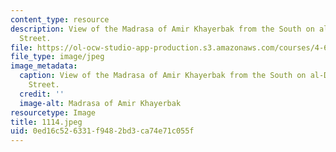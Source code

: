 ```yaml
---
content_type: resource
description: View of the Madrasa of Amir Khayerbak from the South on al-Darb al-Ahmar
  Street.
file: https://ol-ocw-studio-app-production.s3.amazonaws.com/courses/4-615-the-architecture-of-cairo-spring-2002/0ed16c526331f9482bd3ca74e71c055f_1114.jpeg
file_type: image/jpeg
image_metadata:
  caption: View of the Madrasa of Amir Khayerbak from the South on al-Darb al-Ahmar
    Street.
  credit: ''
  image-alt: Madrasa of Amir Khayerbak
resourcetype: Image
title: 1114.jpeg
uid: 0ed16c52-6331-f948-2bd3-ca74e71c055f
---
```

